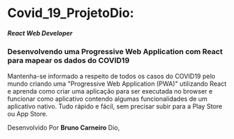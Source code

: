 # Covid_19_ProjetoDio:

#####  React Web Developer

 ### Desenvolvendo uma Progressive Web Application com React para mapear os dados do COVID19  
 
Mantenha-se informado a respeito de todos os casos do COVID19 pelo mundo criando uma "Progressive Web Application (PWA)" utilizando React e aprenda como criar uma aplicação para ser executada no browser e funcionar como aplicativo contendo algumas funcionalidades de um aplicativo nativo. Tudo rápido e fácil, sem precisar subir para a Play Store ou App Store.

Desenvolvido Por **Bruno Carneiro** Dio,
